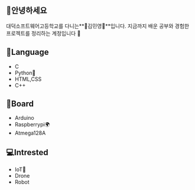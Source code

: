 ## 👏안녕하세요
대덕소프트웨어고등학교를 다니는**💜김민영💜**입니다. 
지금까지 배운 공부와 경험한 프로젝트를 정리하는 계정입니다 🌹

## 📏Language
- C
- Python🦏
- HTML,CSS
- C++

## 🧩Board
- Arduino
- Raspberrypi🌍
- Atmega128A

## 💻Intrested
- IoT👀
- Drone
- Robot



